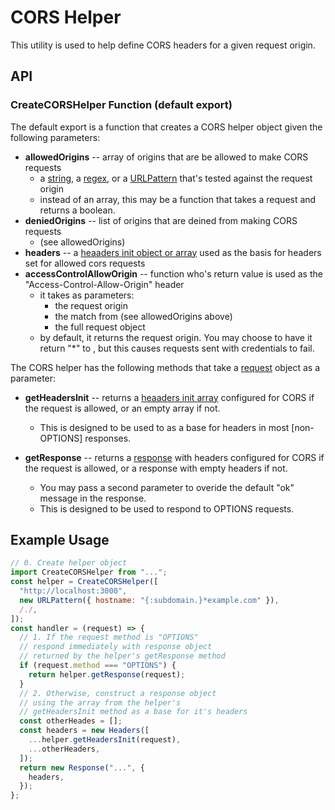 # CORS Helper

This utility is used to help define CORS headers for a given request origin.

## API

### CreateCORSHelper Function (default export)

The default export is a function that creates a CORS helper object given the following parameters:

- **allowedOrigins** -- array of origins that are be allowed to make CORS requests
  - a [string](https://developer.mozilla.org/en-US/docs/Web/JavaScript/Reference/Global_Objects/String),
    a [regex](https://developer.mozilla.org/en-US/docs/Web/JavaScript/Reference/Global_Objects/RegExp),
    or a [URLPattern](https://developer.mozilla.org/en-US/docs/Web/API/URL_Pattern_API) that's tested against the request origin
  - instead of an array, this may be a function that takes a request and returns a boolean.
- **deniedOrigins** -- list of origins that are deined from making CORS requests
  - (see allowedOrigins)
- **headers** -- a [heaaders init object or array](https://developer.mozilla.org/en-US/docs/Web/API/Headers/Headers#parameters)
  used as the basis for headers set for allowed cors requests
- **accessControlAllowOrigin** -- function who's return value is used as the "Access-Control-Allow-Origin" header
  - it takes as parameters:
    - the request origin
    - the match from (see allowedOrigins above)
    - the full request object
  - by default, it returns the request origin. You may choose to have it return "\*" to , but this causes requests sent with credentials to fail.

The CORS helper has the following methods that take a [request](https://developer.mozilla.org/en-US/docs/Web/API/Request) object as a parameter:

- **getHeadersInit** -- returns a [heaaders init array](https://developer.mozilla.org/en-US/docs/Web/API/Headers/Headers#parameters) configured for CORS if the request is allowed, or an empty array if not.

  - This is designed to be used to as a base for headers in most [non-OPTIONS] responses.

- **getResponse** -- returns a [response](https://developer.mozilla.org/en-US/docs/Web/API/Response) with headers configured for CORS if the request is allowed, or a response with empty headers if not.
  - You may pass a second parameter to overide the default "ok" message in the response.
  - This is designed to be used to respond to OPTIONS requests.

## Example Usage

```javascript
// 0. Create helper object
import CreateCORSHelper from "...";
const helper = CreateCORSHelper([
  "http://localhost:3000",
  new URLPattern({ hostname: "{:subdomain.}*example.com" }),
  /./,
]);
const handler = (request) => {
  // 1. If the request method is "OPTIONS"
  // respond immediately with response object
  // returned by the helper's getResponse method
  if (request.method === "OPTIONS") {
    return helper.getResponse(request);
  }
  // 2. Otherwise, construct a response object
  // using the array from the helper's
  // getHeadersInit method as a base for it's headers
  const otherHeades = [];
  const headers = new Headers([
    ...helper.getHeadersInit(request),
    ...otherHeaders,
  ]);
  return new Response("...", {
    headers,
  });
};
```

